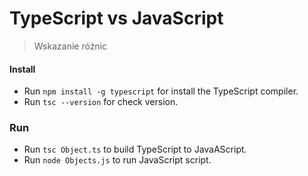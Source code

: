 # TypeScript vs JavaScript
> Wskazanie różnic

#### Install
 - Run `npm install -g typescript` for install the TypeScript compiler. 
 - Run `tsc --version` for check version.
 
### Run
 - Run `tsc Object.ts` to build TypeScript to JavaAScript.
 - Run `node Objects.js` to run JavaScript script.
